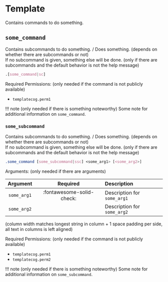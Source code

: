 <!--
The following is a template for all PyDrocsid documentation.
Exact phrasing and punctuation is part of the documentation. Everything in parentheses are comments for further explanations and should not be in the final documentation.
-->


# Template

Contains commands to do something.


## `some_command`

Contains subcommands to do something. / Does something. (depends on whether there are subcommands or not) <br>
If no subcommand is given, something else will be done. (only if there are subcommands and the default behavior is not the help message)

```css
.[some_command|sc]
```

Required Permissions: (only needed if the command is not publicly available)

- `templatecog.perm1`

!!! note (only needed if there is something noteworthy)
    Some note for additional information on `some_command`.


### `some_subcommand`

Contains subcommands to do something. / Does something. (depends on whether there are subcommands or not) <br>
If no subcommand is given, something else will be done. (only if there are subcommands and the default behavior is not the help message)

```css
.some_command [some_subcommand|ssc] <some_arg1> [<some_arg2>]
```

Arguments: (only needed if there are arguments)

| Argument    | Required           | Description                 |
|:-----------:|:------------------:|:----------------------------|
| `some_arg1` | :fontawesome-solid-check: | Description for `some_arg1` |
| `some_arg2` |                    | Description for `some_arg2` |
(column width matches longest string in column + 1 space padding per side, all text in columns is left aligned)

Required Permissions: (only needed if the command is not publicly available)

- `templatecog.perm1`
- `templatecog.perm2`

!!! note (only needed if there is something noteworthy)
    Some note for additional information on `some_subcommand`.
